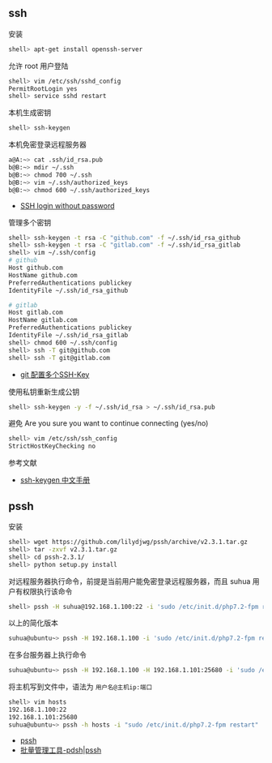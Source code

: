 ## ssh

安装

```sh
shell> apt-get install openssh-server
```

允许 root 用户登陆

```sh
shell> vim /etc/ssh/sshd_config
PermitRootLogin yes
shell> service sshd restart
```

本机生成密钥

```sh
shell> ssh-keygen
```

本机免密登录远程服务器

```sh
a@A:~> cat .ssh/id_rsa.pub
b@B:~> mdir ~/.ssh
b@B:~> chmod 700 ~/.ssh
b@B:~> vim ~/.ssh/authorized_keys
b@B:~> chmod 600 ~/.ssh/authorized_keys 
```

- [SSH login without password](http://www.linuxproblem.org/art_9.html)

管理多个密钥

```sh
shell> ssh-keygen -t rsa -C "github.com" -f ~/.ssh/id_rsa_github
shell> ssh-keygen -t rsa -C "gitlab.com" -f ~/.ssh/id_rsa_gitlab
shell> vim ~/.ssh/config
# github
Host github.com
HostName github.com
PreferredAuthentications publickey
IdentityFile ~/.ssh/id_rsa_github

# gitlab
Host gitlab.com
HostName gitlab.com
PreferredAuthentications publickey
IdentityFile ~/.ssh/id_rsa_gitlab
shell> chmod 600 ~/.ssh/config
shell> ssh -T git@github.com
shell> ssh -T git@gitlab.com
```

- [git 配置多个SSH-Key](https://blog.csdn.net/dqchouyang/article/details/54898910)

使用私钥重新生成公钥

```sh
shell> ssh-keygen -y -f ~/.ssh/id_rsa > ~/.ssh/id_rsa.pub
```

避免 Are you sure you want to continue connecting (yes/no)

```sh
shell> vim /etc/ssh/ssh_config
StrictHostKeyChecking no
```

参考文献

- [ssh-keygen 中文手册](http://www.jinbuguo.com/openssh/ssh-keygen.html)

## pssh

安装

```sh
shell> wget https://github.com/lilydjwg/pssh/archive/v2.3.1.tar.gz
shell> tar -zxvf v2.3.1.tar.gz
shell> cd pssh-2.3.1/
shell> python setup.py install
```

对远程服务器执行命令，前提是当前用户能免密登录远程服务器，而且 suhua 用户有权限执行该命令

```sh
shell> pssh -H suhua@192.168.1.100:22 -i 'sudo /etc/init.d/php7.2-fpm restart'
```

以上的简化版本

```sh
suhua@ubuntu~> pssh -H 192.168.1.100 -i 'sudo /etc/init.d/php7.2-fpm restart'
```

在多台服务器上执行命令

```sh
suhua@ubuntu~> pssh -H 192.168.1.100 -H 192.168.1.101:25680 -i 'sudo /etc/init.d/php7.2-fpm restart'
```

将主机写到文件中，语法为 `用户名@主机ip:端口`

```sh
shell> vim hosts
192.168.1.100:22
192.168.1.101:25680
suhua@ubuntu~> pssh -h hosts -i "sudo /etc/init.d/php7.2-fpm restart"
```

- [pssh](https://github.com/lilydjwg/pssh)
- [批量管理工具-pdsh|pssh](https://blog.opskumu.com/pdsh-pssh.html)
